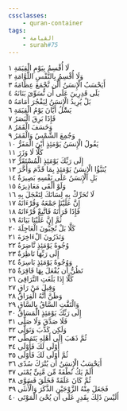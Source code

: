 ```yaml
---
cssclasses:
    - quran-container
tags:
    - القيامة
    - surah#75
---
```


لَا أُقْسِمُ بِيَوْمِ الْقِيَمَةِ  ١<br>
وَلَا أُقْسِمُ بِالنَّفْسِ اللَّوَّامَةِ  ٢<br>
أَيَحْسَبُ الْإِنسَنُ أَلَّن نَّجْمَعَ عِظَامَهُ  ٣<br>
بَلَى قَدِرِينَ عَلَى أَن نُّسَوِّىَ بَنَانَهُ  ٤<br>
بَلْ يُرِيدُ الْإِنسَنُ لِيَفْجُرَ أَمَامَهُ  ٥<br>
يَسَْٔلُ أَيَّانَ يَوْمُ الْقِيَمَةِ  ٦<br>
فَإِذَا بَرِقَ الْبَصَرُ  ٧<br>
وَخَسَفَ الْقَمَرُ  ٨<br>
وَجُمِعَ الشَّمْسُ وَالْقَمَرُ  ٩<br>
يَقُولُ الْإِنسَنُ يَوْمَئِذٍ أَيْنَ الْمَفَرُّ  ١۰<br>
كَلَّا لَا وَزَرَ  ١١<br>
إِلَى رَبِّكَ يَوْمَئِذٍ الْمُسْتَقَرُّ  ١٢<br>
يُنَبَّؤُا الْإِنسَنُ يَوْمَئِذٍ بِمَا قَدَّمَ وَأَخَّرَ  ١٣<br>
بَلِ الْإِنسَنُ عَلَى نَفْسِهِ بَصِيرَةٌ  ١٤<br>
وَلَوْ أَلْقَى مَعَاذِيرَهُ  ١٥<br>
لَا تُحَرِّكْ بِهِ لِسَانَكَ لِتَعْجَلَ بِهِ  ١٦<br>
إِنَّ عَلَيْنَا جَمْعَهُ وَقُرْءَانَهُ  ١٧<br>
فَإِذَا قَرَأْنَهُ فَاتَّبِعْ قُرْءَانَهُ  ١٨<br>
ثُمَّ إِنَّ عَلَيْنَا بَيَانَهُ  ١٩<br>
كَلَّا بَلْ تُحِبُّونَ الْعَاجِلَةَ  ٢۰<br>
وَتَذَرُونَ الْءَاخِرَةَ  ٢١<br>
وُجُوهٌ يَوْمَئِذٍ نَّاضِرَةٌ  ٢٢<br>
إِلَى رَبِّهَا نَاظِرَةٌ  ٢٣<br>
وَوُجُوهٌ يَوْمَئِذٍ بَاسِرَةٌ  ٢٤<br>
تَظُنُّ أَن يُفْعَلَ بِهَا فَاقِرَةٌ  ٢٥<br>
كَلَّا إِذَا بَلَغَتِ التَّرَاقِىَ  ٢٦<br>
وَقِيلَ مَنْ رَاقٍ  ٢٧<br>
وَظَنَّ أَنَّهُ الْفِرَاقُ  ٢٨<br>
وَالْتَفَّتِ السَّاقُ بِالسَّاقِ  ٢٩<br>
إِلَى رَبِّكَ يَوْمَئِذٍ الْمَسَاقُ  ٣۰<br>
فَلَا صَدَّقَ وَلَا صَلَّى  ٣١<br>
وَلَكِن كَذَّبَ وَتَوَلَّى  ٣٢<br>
ثُمَّ ذَهَبَ إِلَى أَهْلِهِ يَتَمَطَّى  ٣٣<br>
أَوْلَى لَكَ فَأَوْلَى  ٣٤<br>
ثُمَّ أَوْلَى لَكَ فَأَوْلَى  ٣٥<br>
أَيَحْسَبُ الْإِنسَنُ أَن يُتْرَكَ سُدًى  ٣٦<br>
أَلَمْ يَكُ نُطْفَةً مِّن مَّنِىٍّ يُمْنَى  ٣٧<br>
ثُمَّ كَانَ عَلَقَةً فَخَلَقَ فَسَوَّى  ٣٨<br>
فَجَعَلَ مِنْهُ الزَّوْجَيْنِ الذَّكَرَ وَالْأُنثَى  ٣٩<br>
أَلَيْسَ ذَلِكَ بِقَدِرٍ عَلَى أَن يُحْىَ الْمَوْتَى  ٤۰<br>
